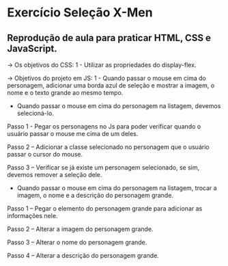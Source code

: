 # Exercício Seleção X-Men
## Reprodução de aula para praticar HTML, CSS e JavaScript.

-> Os objetivos do CSS: 
1 - Utilizar as propriedades do display-flex.


-> Objetivos do projeto em JS:
1 - Quando passar o mouse em cima do personagem, adicionar uma borda azul de seleção e mostrar a imagem, o nome e o texto grande ao mesmo tempo.

* Quando passar o mouse em cima do personagem na listagem, devemos selecioná-lo.
 
Passo 1 - Pegar os personagens no Js para poder verificar quando o usuário passar o mouse me cima de um deles.

Passo 2 – Adicionar a classe selecionado no personagem que o usuário passar o cursor do mouse.

Passo 3 – Verificar se já existe um personagem selecionado, se sim, devemos remover a seleção dele.


* Quando passar o mouse em cima do personagem na listagem, trocar a imagem, o nome e a descrição do personagem grande.
  
Passo 1 – Pegar o elemento do personagem grande para adicionar as informações nele.

Passo 2 – Alterar a imagem do personagem grande.

Passo 3 – Alterar o nome do personagem grande.

Passo 4 – Alterar a descrição do personagem grande.

![]()



